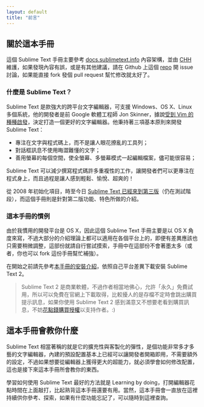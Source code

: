 ```yaml
---
layout: default
title: "前言"
---
```

## <span id="about-guides">關於這本手冊</span>

這個 Sublime Text 手冊主要參考 [docs.sublimetext.info](http://docs.sublimetext.info/) 內容架構，並由 [CHH](http://blog.chh.tw/about/) 維護，如果發現內容有誤，或是有其他建議，請在 Github 上這個 [repo](https://github.com/SublimeTextTW/sublimetexttw.github.com) 開 issue 討論，如果能直接 fork 發個 pull request 幫忙修改就太好了。<i class="icon-thumbs-up"></i>

<!-- TODO: 佈署前先把這裡的 URL 修正 -->

### <span id="what-is-sublime-text">什麼是 Sublime Text？</span>

Sublime Text 是款強大的跨平台文字編輯器，可支援 Windows、OS X、Linux 多個系統，他的開發者是前 Google 軟體工程師 Jon Skinner，據說[受到 Vim 的種種啟發](http://www.sublimetext.com/blog/articles/anatomy-of-a-next-generation-text-editor)，決定打造一個更好的文字編輯器。他秉持著三項基本原則來開發 Sublime Text：

* 專注在文字與程式碼上，而不是讓人眼花撩亂的工具列；
* 對話框訊息不使用晦澀難懂的文字；
* 善用螢幕的每個空間，使全螢幕、多螢幕模式一起編輯檔案，儘可能很容易；

Sublime Text 可以減少撰寫程式碼許多重複性的工作，讓開發者們可以更專注在程式身上，而且過程是讓人感到輕鬆、愉悅、超爽的！

從 2008 年初始化項目，時至今日 [Sublime Text 已經來到第三版](http://www.sublimetext.com/3)（仍在測試階段），而這個手冊則是針對第二版功能、特色所做的介紹。

### <span id="conventions-in-this-guide">這本手冊的慣例</span>

由於我慣用的開發平台是 OS X，因此這個 Sublime Text 手冊主要是以 OS X 角度來寫，不過大部分的介紹理論上都可以適用在各個平台上的，即便有差異應該也只需要稍微調整，這部份就請自行嘗試摸索，手冊中在這部份不會著墨太多（或者，你也可以 fork 這份手冊幫忙補強）。<i class="icon-leaf"></i>

<!-- TODO: 加上 repo 的 URL -->

在開始之前請先參考[本手冊的安裝介紹](/installation)，依照自己平台差異下載安裝 Sublime Text 2。

> Sublime Text 2 是商業軟體，不過作者相當地佛心，允許「永久」免費試用，所以可以免費在官網上下載取得，比較擾人的是存檔不定時會跳出購買提示訊息，如果你使用 Sublime Text 2 感到滿意又不想要老看到購買訊息，不妨[花點錢購買授權](https://www.sublimetext.com/buy)以支持作者。:)

## <span id="what-this-guides-teach">這本手冊會教你什麼</span>

Sublime Text 相當著稱的就是它的擴充性與客製化的彈性，是個功能非常多才多藝的文字編輯器，內建的預設配置基本上已經可以讓開發者開箱即用，不需要額外的設定，不過如果想要從編輯器上獲得更大的超能力，就必須學會如何修改配置，這也是接下來這本手冊所會教你的東西。

學習如何使用 Sublime Text 最好的方法就是 Learning by doing，打開編輯器花點時間在上面敲打，比起熟背這本手冊還要有用。當然，這本手冊會一直放在這裡持續供你參考、探索，如果有什麼功能忘記了，可以隨時到這裡查詢。<i class="icon-book"></i>

